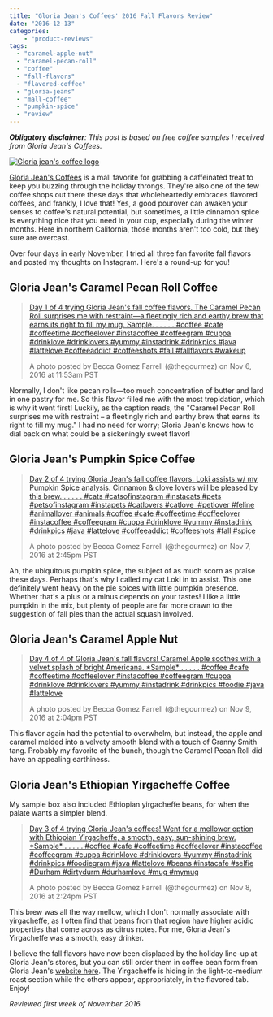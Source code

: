 ```yaml
---
title: "Gloria Jean's Coffees' 2016 Fall Flavors Review"
date: "2016-12-13"
categories:
    - "product-reviews"
tags:
  - "caramel-apple-nut"
  - "caramel-pecan-roll"
  - "coffee"
  - "fall-flavors"
  - "flavored-coffee"
  - "gloria-jeans"
  - "mall-coffee"
  - "pumpkin-spice"
  - "review"
---
```


_**Obligatory disclaimer**: This post is based on free coffee samples I received from Gloria Jean's Coffees._

[![Gloria jean's coffee logo](http://s3.amazonaws.com/thegourmez-wpmedia/2016/12/Gloria_Jeans_logo.svg_-500x293.png)](http://s3.amazonaws.com/thegourmez-wpmedia/2016/12/Gloria_Jeans_logo.svg_.png)

[Gloria Jean's Coffees](https://www.gloriajeans.com/) is a mall favorite for grabbing a caffeinated treat to keep you buzzing through the holiday throngs. They're also one of the few coffee shops out there these days that wholeheartedly embraces flavored coffees, and frankly, I love that! Yes, a good pourover can awaken your senses to coffee's natural potential, but sometimes, a little cinnamon spice is everything nice that you need in your cup, especially during the winter months. Here in northern California, those months aren't too cold, but they sure are overcast.

Over four days in early November, I tried all three fan favorite fall flavors and posted my thoughts on Instagram. Here's a round-up for you!

## Gloria Jean's Caramel Pecan Roll Coffee

> [Day 1 of 4 trying Gloria Jean's fall coffee flavors. The Caramel Pecan Roll surprises me with restraint—a fleetingly rich and earthy brew that earns its right to fill my mug. Sample. . . . . . #coffee #cafe #coffeetime #coffeelover #instacoffee #coffeegram #cuppa #drinklove #drinklovers #yummy #instadrink #drinkpics #java #lattelove #coffeeaddict #coffeeshots #fall #fallflavors #wakeup](https://www.instagram.com/p/BMeyrUEDkJm/)
>
> A photo posted by Becca Gomez Farrell (@thegourmez) on Nov 6, 2016 at 11:53am PST

Normally, I don't like pecan rolls—too much concentration of butter and lard in one pastry for me. So this flavor filled me with the most trepidation, which is why it went first! Luckily, as the caption reads, the "Caramel Pecan Roll surprises me with restraint – a fleetingly rich and earthy brew that earns its right to fill my mug." I had no need for worry; Gloria Jean's knows how to dial back on what could be a sickeningly sweet flavor!

## Gloria Jean's Pumpkin Spice Coffee

> [Day 2 of 4 trying Gloria Jean's fall coffee flavors. Loki assists w/ my Pumpkin Spice analysis. Cinnamon & clove lovers will be pleased by this brew. . . . . . #cats #catsofinstagram #instacats #pets #petsofinstagram #instapets #catlovers #catlove  #petlover #feline #animallover #animals #coffee #cafe #coffeetime #coffeelover #instacoffee #coffeegram #cuppa #drinklove #yummy #instadrink #drinkpics #java #lattelove #coffeeaddict #coffeeshots #fall #spice](https://www.instagram.com/p/BMhrL8bjYNi/)
>
> A photo posted by Becca Gomez Farrell (@thegourmez) on Nov 7, 2016 at 2:45pm PST

Ah, the ubiquitous pumpkin spice, the subject of as much scorn as praise these days. Perhaps that's why I called my cat Loki in to assist. This one definitely went heavy on the pie spices with little pumpkin presence. Whether that's a plus or a minus depends on your tastes! I like a little pumpkin in the mix, but plenty of people are far more drawn to the suggestion of fall pies than the actual squash involved.

## Gloria Jean's Caramel Apple Nut

> [Day 4 of 4 of Gloria Jean's fall flavors! Caramel Apple soothes with a velvet splash of bright Americana. \*Sample\* . . . . . #coffee #cafe #coffeetime #coffeelover #instacoffee #coffeegram #cuppa #drinklove #drinklovers #yummy #instadrink #drinkpics #foodie #java #lattelove](https://www.instagram.com/p/BMmwG0uDzsm/)
>
> A photo posted by Becca Gomez Farrell (@thegourmez) on Nov 9, 2016 at 2:04pm PST

This flavor again had the potential to overwhelm, but instead, the apple and caramel melded into a velvety smooth blend with a touch of Granny Smith tang. Probably my favorite of the bunch, though the Caramel Pecan Roll did have an appealing earthiness.

## Gloria Jean's Ethiopian Yirgacheffe Coffee

My sample box also included Ethiopian yirgacheffe beans, for when the palate wants a simpler blend.

> [Day 3 of 4 trying Gloria Jean's coffees! Went for a mellower option with Ethiopian Yirgacheffe, a smooth, easy, sun-shining brew. \*Sample\* . . . . . #coffee #cafe #coffeetime #coffeelover #instacoffee #coffeegram #cuppa #drinklove #drinklovers #yummy #instadrink #drinkpics #foodiegram #java #lattelove #beans #instacafe #selfie #Durham #dirtydurm #durhamlove #mug #mymug](https://www.instagram.com/p/BMkNpE0jBSG/)
>
> A photo posted by Becca Gomez Farrell (@thegourmez) on Nov 8, 2016 at 2:24pm PST

This brew was all the way mellow, which I don't normally associate with yirgacheffe, as I often find that beans from that region have higher acidic properties that come across as citrus notes. For me, Gloria Jean's Yirgacheffe was a smooth, easy drinker.

I believe the fall flavors have now been displaced by the holiday line-up at Gloria Jean's stores, but you can still order them in coffee bean form from Gloria Jean's [website here](https://www.gloriajeans.com/coffee/flavored). The Yirgacheffe is hiding in the light-to-medium roast section while the others appear, appropriately, in the flavored tab. Enjoy!

_Reviewed first week of November 2016._
